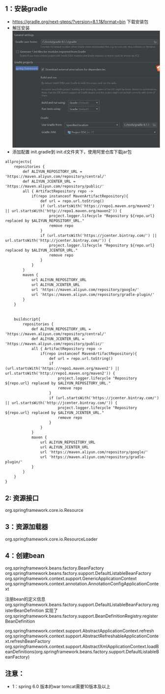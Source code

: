## 1：安装gradle
* https://gradle.org/next-steps/?version=8.1.1&format=bin 下载安装包
* 解压安装
![ideaGradle](.\img\ideaGradle.png)
* 添加配置 init.gradle到 init.d文件夹下，使用阿里仓库下载jar包
```
allprojects{
    repositories {
        def ALIYUN_REPOSITORY_URL = 'https://maven.aliyun.com/repository/central/'
        def ALIYUN_JCENTER_URL = 'https://maven.aliyun.com/repository/public/'
        all { ArtifactRepository repo ->
            if(repo instanceof MavenArtifactRepository){
                def url = repo.url.toString()
                if (url.startsWith('https://repo1.maven.org/maven2') || url.startsWith('http://repo1.maven.org/maven2')) {
                    project.logger.lifecycle "Repository ${repo.url} replaced by $ALIYUN_REPOSITORY_URL."
                    remove repo
                }
                if (url.startsWith('https://jcenter.bintray.com/') || url.startsWith('http://jcenter.bintray.com/')) {
                    project.logger.lifecycle "Repository ${repo.url} replaced by $ALIYUN_JCENTER_URL."
                    remove repo
                }
            }
        }
        maven {
            url ALIYUN_REPOSITORY_URL
            url ALIYUN_JCENTER_URL
			url 'https://maven.aliyun.com/repository/google/'
			url 'https://maven.aliyun.com/repository/gradle-plugin/'
        }
    }
 
 
    buildscript{
        repositories {
            def ALIYUN_REPOSITORY_URL = 'https://maven.aliyun.com/repository/central/'
            def ALIYUN_JCENTER_URL = 'https://maven.aliyun.com/repository/public/'
            all { ArtifactRepository repo ->
                if(repo instanceof MavenArtifactRepository){
                    def url = repo.url.toString()
                    if (url.startsWith('https://repo1.maven.org/maven2') || url.startsWith('http://repo1.maven.org/maven2')) {
                        project.logger.lifecycle "Repository ${repo.url} replaced by $ALIYUN_REPOSITORY_URL."
                        remove repo
                    }
                    if (url.startsWith('https://jcenter.bintray.com/') || url.startsWith('http://jcenter.bintray.com/')) {
                        project.logger.lifecycle "Repository ${repo.url} replaced by $ALIYUN_JCENTER_URL."
                        remove repo
                    }
                }
            }
            maven {
                url ALIYUN_REPOSITORY_URL
                url ALIYUN_JCENTER_URL
				url 'https://maven.aliyun.com/repository/google/'
				url 'https://maven.aliyun.com/repository/gradle-plugin/'
            }
        }
    }
}
```

## 2: 资源接口 
  org.springframework.core.io.Resource
## 3：资源加载器
  org.springframework.core.io.ResourceLoader
## 4：创建bean
  org.springframework.beans.factory.BeanFactory
  org.springframework.beans.factory.support.DefaultListableBeanFactory
  org.springframework.context.support.GenericApplicationContext
  org.springframework.context.annotation.AnnotationConfigApplicationContext


注册bean的定义信息
org.springframework.beans.factory.support.DefaultListableBeanFactory.registerBeanDefinition
实现了 org.springframework.beans.factory.support.BeanDefinitionRegistry.registerBeanDefinition



org.springframework.context.support.AbstractApplicationContext.refresh
org.springframework.context.support.AbstractRefreshableApplicationContext.refreshBeanFactory
org.springframework.context.support.AbstractXmlApplicationContext.loadBeanDefinitions(org.springframework.beans.factory.support.DefaultListableBeanFactory)

##  注意：

* 1：spring 6.0 版本的war tomcat需要10版本及以上